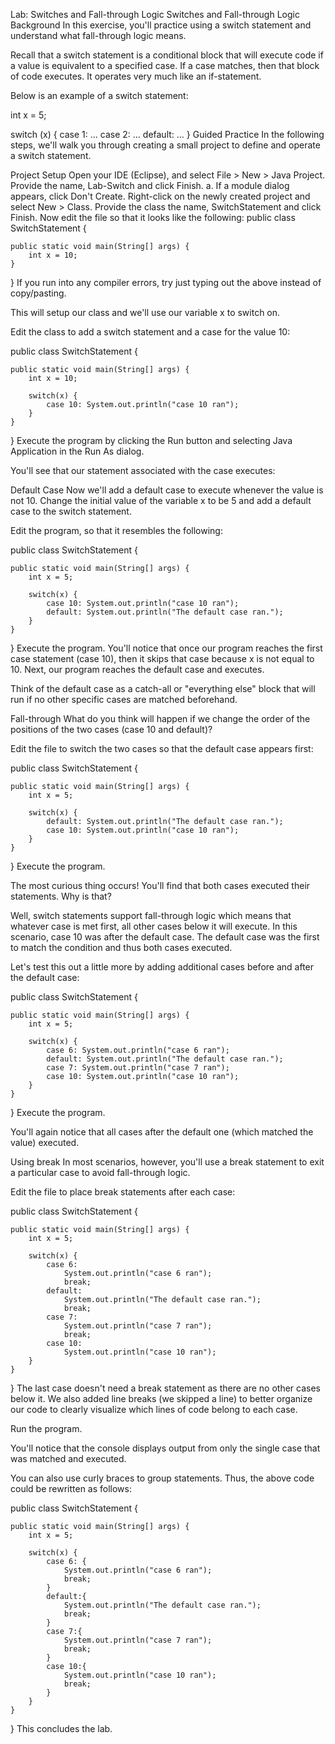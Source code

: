 Lab: Switches and Fall-through Logic
Switches and Fall-through Logic
Background
In this exercise, you'll practice using a switch statement and understand what fall-through logic means.

Recall that a switch statement is a conditional block that will execute code if a value is equivalent to a specified case. If a case matches, then that block of code executes. It operates very much like an if-statement. 

Below is an example of a switch statement:

int x = 5;

switch (x) {
    case 1: ...
    case 2: ...
    default: ...
}
Guided Practice
In the following steps, we'll walk you through creating a small project to define and operate a switch statement. 

Project Setup
Open your IDE (Eclipse), and select File > New > Java Project.
Provide the name, Lab-Switch and click Finish. a. If a module dialog appears, click Don't Create.
Right-click on the newly created project and select New > Class.
Provide the class the name, SwitchStatement and click Finish.
Now edit the file so that it looks like the following:
public class SwitchStatement {

	public static void main(String[] args) {
		int x = 10;
	}
}
If you run into any compiler errors, try just typing out the above instead of copy/pasting.

This will setup our class and we'll use our variable x to switch on.

Edit the class to add a switch statement and a case for the value 10:

public class SwitchStatement {

    public static void main(String[] args) {
        int x = 10;

        switch(x) {
        	case 10: System.out.println("case 10 ran");
        }
    }
}
Execute the program by clicking the Run button and selecting Java Application in the Run As dialog.

You'll see that our statement associated with the case executes:



Default Case
Now we'll add a default case to execute whenever the value is not 10. Change the initial value of the variable x to be 5 and add a default case to the switch statement. 

Edit the program, so that it resembles the following:

public class SwitchStatement {

	public static void main(String[] args) {
		int x = 5;

		switch(x) {
			case 10: System.out.println("case 10 ran");
			default: System.out.println("The default case ran.");
		}
	}
}
Execute the program. You'll notice that once our program reaches the first case statement (case 10), then it skips that case because x is not equal to 10. Next, our program reaches the default case and executes.

Think of the default case as a catch-all or "everything else" block that will run if no other specific cases are matched beforehand.



Fall-through
What do you think will happen if we change the order of the positions of the two cases (case 10 and default)?

Edit the file to switch the two cases so that the default case appears first:

public class SwitchStatement {

	public static void main(String[] args) {
		int x = 5;

		switch(x) {
			default: System.out.println("The default case ran.");
			case 10: System.out.println("case 10 ran");
		}
	}
}
Execute the program.

The most curious thing occurs! You'll find that both cases executed their statements. Why is that?

Well, switch statements support fall-through logic which means that whatever case is met first, all other cases below it will execute. In this scenario, case 10 was after the default case. The default case was the first to match the condition and thus both cases executed.

Let's test this out a little more by adding additional cases before and after the default case:

public class SwitchStatement {

    public static void main(String[] args) {
        int x = 5;

        switch(x) {
            case 6: System.out.println("case 6 ran");
            default: System.out.println("The default case ran.");
            case 7: System.out.println("case 7 ran");
            case 10: System.out.println("case 10 ran");
        }
    }
}
Execute the program.

You'll again notice that all cases after the default one (which matched the value) executed.



Using break
In most scenarios, however, you'll use a break statement to exit a particular case to avoid fall-through logic.

Edit the file to place break statements after each case:

public class SwitchStatement {

    public static void main(String[] args) {
        int x = 5;

        switch(x) {
            case 6:
                System.out.println("case 6 ran");
                break;
            default:
                System.out.println("The default case ran.");
                break;
            case 7:
                System.out.println("case 7 ran");
                break;
            case 10:
                System.out.println("case 10 ran");
        }
    }
}
The last case doesn't need a break statement as there are no other cases below it. We also added line breaks (we skipped a line) to better organize our code to clearly visualize which lines of code belong to each case.

Run the program.

You'll notice that the console displays output from only the single case that was matched and executed.



You can also use curly braces to group statements. Thus, the above code could be rewritten as follows:

public class SwitchStatement {

    public static void main(String[] args) {
        int x = 5;

        switch(x) {
            case 6: {
                System.out.println("case 6 ran");
                break;
            }
            default:{
                System.out.println("The default case ran.");
                break;
            }
            case 7:{
                System.out.println("case 7 ran");
                break;
            }
            case 10:{
                System.out.println("case 10 ran");
                break;
            }
        }
    }
}
This concludes the lab.